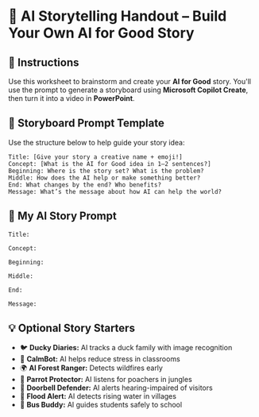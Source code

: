 # 🎨 AI Storytelling Handout – Build Your Own AI for Good Story <!-- {docsify-ignore-all} -->

## 📌 Instructions
Use this worksheet to brainstorm and create your **AI for Good** story. You'll use the prompt to generate a storyboard using **Microsoft Copilot Create**, then turn it into a video in **PowerPoint**.

## 🧱 Storyboard Prompt Template
Use the structure below to help guide your story idea:
<!--
- **Title:** _[Give your story a creative name + emoji!]_
- **Concept:** _[What is the AI for Good idea in 1–2 sentences?]_
- **Beginning:** _Where is the story set? What is the problem?_
- **Middle:** _How does the AI help or make something better?_
- **End:** _What changes by the end? Who benefits?_
- **Message:** _What's the message about how AI can help the world?_
-->

```
Title: [Give your story a creative name + emoji!]
Concept: [What is the AI for Good idea in 1–2 sentences?]
Beginning: Where is the story set? What is the problem?
Middle: How does the AI help or make something better?
End: What changes by the end? Who benefits?
Message: What’s the message about how AI can help the world?
```

## 📝 My AI Story Prompt
<!--  * [⚠️ lesson 5 - in class](lessons/lesson5/lesson5.md) -->
<!--  
- **Title:**  
- **Concept:**  
- **Beginning:**  
- **Middle:**  
- **End:**  
- **Message:**  
-->

```
Title:

Concept:

Beginning:

Middle:

End:

Message:
```

## 💡 Optional Story Starters
- 🐦 **Ducky Diaries:** AI tracks a duck family with image recognition
- 💪 **CalmBot:** AI helps reduce stress in classrooms
- 🌍 **AI Forest Ranger:** Detects wildfires early
- 🦜 **Parrot Protector:** AI listens for poachers in jungles
- 🚪 **Doorbell Defender:** AI alerts hearing-impaired of visitors
- 🌊 **Flood Alert:** AI detects rising water in villages
- 🚗 **Bus Buddy:** AI guides students safely to school
